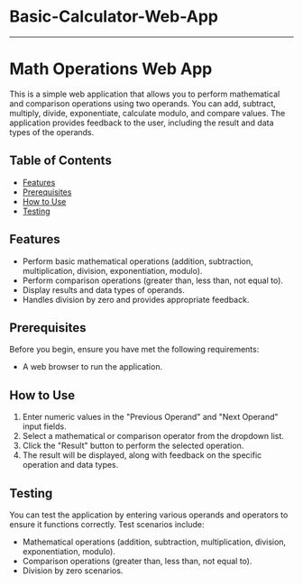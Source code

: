 # Basic-Calculator-Web-App


---

# Math Operations Web App

This is a simple web application that allows you to perform mathematical and comparison operations using two operands. You can add, subtract, multiply, divide, exponentiate, calculate modulo, and compare values. The application provides feedback to the user, including the result and data types of the operands.

## Table of Contents

- [Features](#features)
- [Prerequisites](#prerequisites)
- [How to Use](#how-to-use)
- [Testing](#testing)


## Features

- Perform basic mathematical operations (addition, subtraction, multiplication, division, exponentiation, modulo).
- Perform comparison operations (greater than, less than, not equal to).
- Display results and data types of operands.
- Handles division by zero and provides appropriate feedback.

## Prerequisites

Before you begin, ensure you have met the following requirements:

- A web browser to run the application.

## How to Use

1. Enter numeric values in the "Previous Operand" and "Next Operand" input fields.
2. Select a mathematical or comparison operator from the dropdown list.
3. Click the "Result" button to perform the selected operation.
4. The result will be displayed, along with feedback on the specific operation and data types.

## Testing

You can test the application by entering various operands and operators to ensure it functions correctly. Test scenarios include:

- Mathematical operations (addition, subtraction, multiplication, division, exponentiation, modulo).
- Comparison operations (greater than, less than, not equal to).
- Division by zero scenarios.


